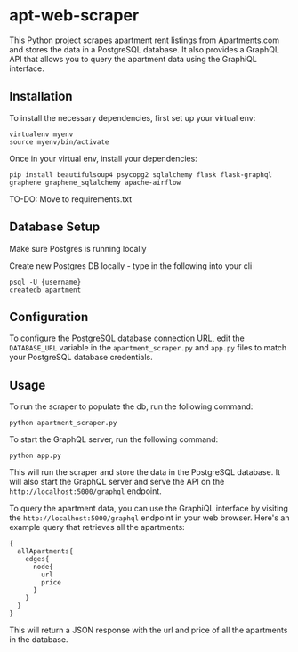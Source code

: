 # apt-web-scraper

This Python project scrapes apartment rent listings from Apartments.com and stores the data in a PostgreSQL database. It also provides a GraphQL API that allows you to query the apartment data using the GraphiQL interface.

## Installation
To install the necessary dependencies, first set up your virtual env:
```
virtualenv myenv
source myenv/bin/activate
```

Once in your virtual env, install your dependencies:
```
pip install beautifulsoup4 psycopg2 sqlalchemy flask flask-graphql graphene graphene_sqlalchemy apache-airflow
```

TO-DO: Move to requirements.txt

## Database Setup
Make sure Postgres is running locally

Create new Postgres DB locally - type in the following into your cli
```
psql -U {username}
createdb apartment
```

## Configuration

To configure the PostgreSQL database connection URL, edit the `DATABASE_URL` variable in the `apartment_scraper.py` and `app.py` files to match your PostgreSQL database credentials.

## Usage
To run the scraper to populate the db, run the following command:
```
python apartment_scraper.py
```

To start the GraphQL server, run the following command:
```
python app.py
```

This will run the scraper and store the data in the PostgreSQL database. It will also start the GraphQL server and serve the API on the `http://localhost:5000/graphql` endpoint.

To query the apartment data, you can use the GraphiQL interface by visiting the `http://localhost:5000/graphql` endpoint in your web browser. Here's an example query that retrieves all the apartments:
```
{
  allApartments{
    edges{
      node{
        url
        price
      }
    }
  }
}
```

This will return a JSON response with the url and price of all the apartments in the database.
